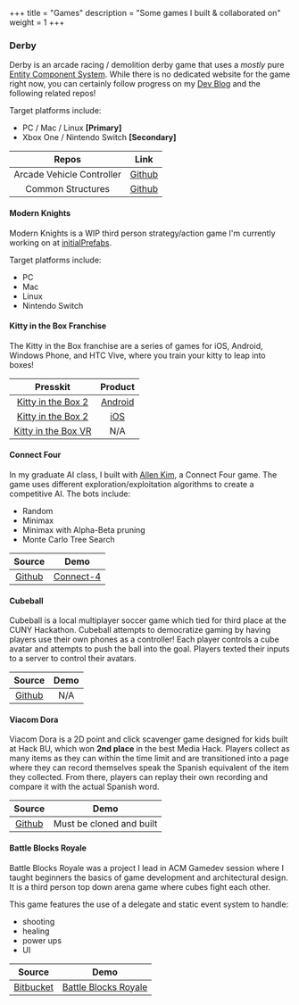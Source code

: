 +++
title = "Games"
description = "Some games I built & collaborated on"
weight = 1
+++

### Derby ###
Derby is an arcade racing / demolition derby game that uses a *mostly* pure 
[Entity Component System](https://en.wikipedia.org/wiki/Entity–component–system). 
While there is no dedicated website for the game right now, you can certainly follow progress on my 
[Dev Blog](#) and the following related repos!

Target platforms include:

 * PC / Mac / Linux **[Primary]**
 * Xbox One / Nintendo Switch **[Secondary]**

| Repos     | Link    |
|:---------:|:-------:|
| Arcade Vehicle Controller | [Github](https://github.com/psuong/arcade-vehicle-controller) |
| Common Structures         | [Github](https://github.com/psuong/common-structures) |

#### Modern Knights ####
Modern Knights is a WIP third person strategy/action game I'm currently working on at [initialPrefabs](http://initialprefabs.com/modern-knights/).

Target platforms include:

* PC
* Mac
* Linux
* Nintendo Switch

#### Kitty in the Box Franchise ####
The Kitty in the Box franchise are a series of games for iOS, Android, Windows Phone, and HTC Vive, 
where you train your kitty to leap into boxes!

| Presskit  | Product |
|:---------:|:-------:|
|[Kitty in the Box 2](http://mokuni.com/press/sheet.php?p=Kitty%20in%20the%20Box%202) | [Android](https://play.google.com/store/apps/details?id=com.mokuni.kib2) |
|[Kitty in the Box 2](http://mokuni.com/press/sheet.php?p=Kitty%20in%20the%20Box%202) | [iOS](https://itunes.apple.com/us/app/kitty-in-the-box-2/id1106313526) |
|[Kitty in the Box VR](http://mokuni.com/press/sheet.php?p=Kitty%20in%20the%20Box%20VR) | N/A |

#### Connect Four ####
In my graduate AI class, I built with [Allen Kim](allenkim.github.io), a Connect Four game. The 
game uses different exploration/exploitation algorithms to create a competitive AI. The bots include:

* Random
* Minimax
* Minimax with Alpha-Beta pruning
* Monte Carlo Tree Search

| Source     | Demo   |
|:----------:|:------:|
|[Github](https://github.com/allenkim/connect-four) | [Connect-4](https://allenkim.github.io/connect-four/) |

#### Cubeball ####
Cubeball is a local multiplayer soccer game which tied for third place at the CUNY Hackathon. 
Cubeball attempts to democratize gaming by having players use their own phones as a controller! 
Each player controls a cube avatar and attempts to push the ball into the goal. Players texted 
their inputs to a server to control their avatars.

| Source     | Demo   |
|:----------:|:------:|
|[Github](https://github.com/psuong/cubeball) | N/A |

#### Viacom Dora

Viacom Dora is a 2D point and click scavenger game designed for kids built at Hack BU, which won 
**2nd place** in the best Media Hack. Players collect as many items as they can within the time limit 
and are transitioned into a page where they can record themselves speak the Spanish equivalent of 
the item they collected. From there, players can replay their own recording and compare it with 
the actual Spanish word.

| Source     | Demo   |
|:----------:|:------:|
|[Github](https://github.com/psuong/viacom-dora) | Must be cloned and built |

#### Battle Blocks Royale ####
Battle Blocks Royale was a project I lead in ACM Gamedev session where I taught beginners 
the basics of game development and architectural design. It is a third person top down 
arena game where cubes fight each other.

This game features the use of a delegate and static event system to handle: 

* shooting
* healing
* power ups
* UI

| Source     | Demo   |
|:----------:|:------:|
|[Bitbucket](https://bitbucket.org/psuong01/battle-blocks-royale) | [Battle Blocks Royale](https://app.box.com/battle-blocks-royale) |
